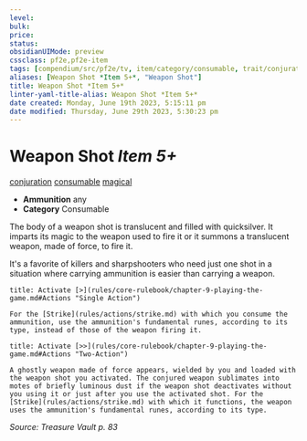 ```yaml
---
level:
bulk:
price:
status:
obsidianUIMode: preview
cssclass: pf2e,pf2e-item
tags: [compendium/src/pf2e/tv, item/category/consumable, trait/conjuration, trait/consumable, trait/magical]
aliases: [Weapon Shot *Item 5+*, "Weapon Shot"]
title: Weapon Shot *Item 5+*
linter-yaml-title-alias: Weapon Shot *Item 5+*
date created: Monday, June 19th 2023, 5:15:11 pm
date modified: Thursday, June 29th 2023, 5:30:23 pm
---
```


# Weapon Shot *Item 5+*

[conjuration](rules/traits/conjuration.md) [consumable](rules/traits/consumable.md) [magical](rules/traits/magical.md)  

- **Ammunition** any
- **Category** Consumable

The body of a weapon shot is translucent and filled with quicksilver. It imparts its magic to the weapon used to fire it or it summons a translucent weapon, made of force, to fire it.

It's a favorite of killers and sharpshooters who need just one shot in a situation where carrying ammunition is easier than carrying a weapon.

```ad-embed-ability
title: Activate [>](rules/core-rulebook/chapter-9-playing-the-game.md#Actions "Single Action")

For the [Strike](rules/actions/strike.md) with which you consume the ammunition, use the ammunition's fundamental runes, according to its type, instead of those of the weapon firing it.
```

```ad-embed-ability
title: Activate [>>](rules/core-rulebook/chapter-9-playing-the-game.md#Actions "Two-Action")

A ghostly weapon made of force appears, wielded by you and loaded with the weapon shot you activated. The conjured weapon sublimates into motes of briefly luminous dust if the weapon shot deactivates without you using it or just after you use the activated shot. For the [Strike](rules/actions/strike.md) with which it functions, the weapon uses the ammunition's fundamental runes, according to its type.
```

*Source: Treasure Vault p. 83*
